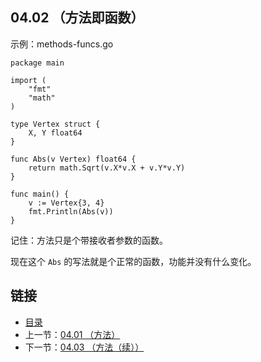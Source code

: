 ## 04.02 （方法即函数）

示例：methods-funcs.go

    package main

    import (
    	"fmt"
    	"math"
    )

    type Vertex struct {
    	X, Y float64
    }

    func Abs(v Vertex) float64 {
    	return math.Sqrt(v.X*v.X + v.Y*v.Y)
    }

    func main() {
    	v := Vertex{3, 4}
    	fmt.Println(Abs(v))
    }

记住：方法只是个带接收者参数的函数。

现在这个 `Abs` 的写法就是个正常的函数，功能并没有什么变化。

## 链接
* [目录](https://github.com/gnefiy/go-zh/blob/master/tour/directory.md)
* 上一节：[04.01 （方法）](https://github.com/gnefiy/go-zh/blob/master/tour/04.01.md)
* 下一节：[04.03 （方法（续））](https://github.com/gnefiy/go-zh/blob/master/tour/04.03.md)
